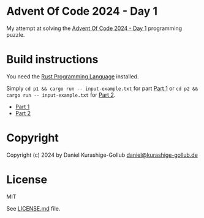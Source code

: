 # Advent Of Code 2024 - Day 1

My attempt at solving the [Advent Of Code 2024 - Day 1](https://adventofcode.com/2024/day/1) programming puzzle.

# Build instructions

You need the [Rust Programming Language](https://www.rust-lang.org/) installed.

Simply `cd p1 && cargo run -- input-example.txt` for part [Part 1](p1/) or `cd p2 && cargo run -- input-example.txt` for [Part 2](p2/).

- [Part 1](p1/)
- [Part 2](p2/)

# Copyright

Copyright (c) 2024 by Daniel Kurashige-Gollub <daniel@kurashige-gollub.de>

# License

MIT

See [LICENSE.md](../LICENSE.md) file.
